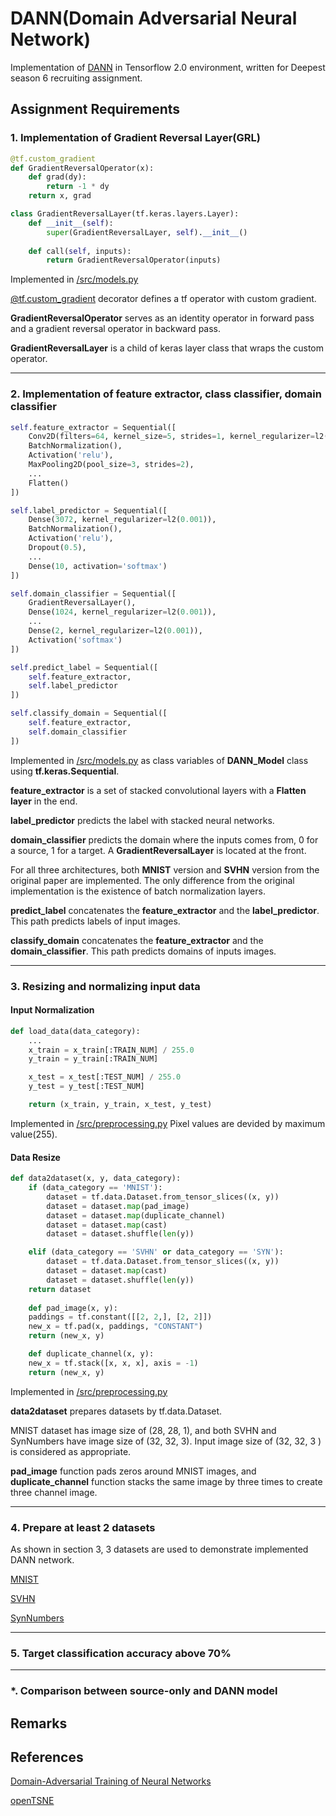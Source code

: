 # DANN(Domain Adversarial Neural Network)
Implementation of [DANN](https://arxiv.org/abs/1505.07818) in Tensorflow 2.0 environment, written for Deepest season 6 recruiting assignment.

## Assignment Requirements
### 1. Implementation of Gradient Reversal Layer(GRL)

``` python
@tf.custom_gradient
def GradientReversalOperator(x):
	def grad(dy):
		return -1 * dy
	return x, grad

class GradientReversalLayer(tf.keras.layers.Layer):
	def __init__(self):
		super(GradientReversalLayer, self).__init__()
		
	def call(self, inputs):
		return GradientReversalOperator(inputs)
```
Implemented in [/src/models.py](https://github.com/Joovvhan/dann_tf2.0/blob/master/src/models.py)

[@tf.custom_gradient](https://www.tensorflow.org/api_docs/python/tf/custom_gradient) decorator defines a tf operator with custom gradient.

**GradientReversalOperator** serves as an identity operator in forward pass and a gradient reversal operator in backward pass.

**GradientReversalLayer** is a child of keras layer class that wraps the custom operator.

---
### 2. Implementation of feature extractor, class classifier, domain classifier
``` python
self.feature_extractor = Sequential([
    Conv2D(filters=64, kernel_size=5, strides=1, kernel_regularizer=l2(0.001), padding='same', input_shape=input_shape),
    BatchNormalization(),
    Activation('relu'),
    MaxPooling2D(pool_size=3, strides=2),
    ...
    Flatten()            
])

self.label_predictor = Sequential([
    Dense(3072, kernel_regularizer=l2(0.001)),
    BatchNormalization(),
    Activation('relu'),
    Dropout(0.5),
    ...
    Dense(10, activation='softmax')
])

self.domain_classifier = Sequential([
    GradientReversalLayer(),
    Dense(1024, kernel_regularizer=l2(0.001)),
    ...
    Dense(2, kernel_regularizer=l2(0.001)),
    Activation('softmax')          
])		

self.predict_label = Sequential([
    self.feature_extractor,
    self.label_predictor
])

self.classify_domain = Sequential([
    self.feature_extractor,
    self.domain_classifier
])
```
Implemented in [/src/models.py](https://github.com/Joovvhan/dann_tf2.0/blob/master/src/models.py) as class variables of **DANN_Model** class using **tf.keras.Sequential**.

**feature_extractor** is a set of stacked convolutional layers with a **Flatten layer** in the end.

**label_predictor** predicts the label with stacked neural networks.

**domain_classifier** predicts the domain where the inputs comes from, 0 for a source, 1 for a target. A **GradientReversalLayer** is located at the front.

For all three architectures, both **MNIST** version and **SVHN** version from the original paper are implemented. The only difference from the original implementation is the existence of batch normalization layers.

**predict_label** concatenates the **feature_extractor** and the **label_predictor**. This path predicts labels of input images.

**classify_domain** concatenates the **feature_extractor** and the **domain_classifier**. This path predicts domains of inputs images.

---
### 3. Resizing and normalizing input data
#### Input Normalization
``` python
def load_data(data_category):
    ...
    x_train = x_train[:TRAIN_NUM] / 255.0
    y_train = y_train[:TRAIN_NUM]

    x_test = x_test[:TEST_NUM] / 255.0
    y_test = y_test[:TEST_NUM]

    return (x_train, y_train, x_test, y_test)
```
Implemented in [/src/preprocessing.py](https://github.com/Joovvhan/dann_tf2.0/blob/master/src/preprocessing.py)
Pixel values are devided by maximum value(255).

#### Data Resize
``` python
def data2dataset(x, y, data_category):
    if (data_category == 'MNIST'):
        dataset = tf.data.Dataset.from_tensor_slices((x, y))
        dataset = dataset.map(pad_image)
        dataset = dataset.map(duplicate_channel)
        dataset = dataset.map(cast)
        dataset = dataset.shuffle(len(y))

    elif (data_category == 'SVHN' or data_category == 'SYN'):
        dataset = tf.data.Dataset.from_tensor_slices((x, y))
        dataset = dataset.map(cast)
        dataset = dataset.shuffle(len(y))
    return dataset
    
    def pad_image(x, y):
	paddings = tf.constant([[2, 2,], [2, 2]])
	new_x = tf.pad(x, paddings, "CONSTANT")
	return (new_x, y)

    def duplicate_channel(x, y):
	new_x = tf.stack([x, x, x], axis = -1)
	return (new_x, y)
```
Implemented in [/src/preprocessing.py](https://github.com/Joovvhan/dann_tf2.0/blob/master/src/preprocessing.py)

**data2dataset** prepares datasets by tf.data.Dataset.

MNIST dataset has image size of (28, 28, 1), and both SVHN and SynNumbers have image size of (32, 32, 3). Input image size of (32, 32, 3 ) is considered as appropriate.

**pad_image** function pads zeros around MNIST images, and **duplicate_channel** function stacks the same image by three times to create three channel image.

---
### 4. Prepare at least 2 datasets
As shown in section 3, 3 datasets are used to demonstrate implemented DANN network.

[MNIST](http://yann.lecun.com/exdb/mnist/)

[SVHN](http://ufldl.stanford.edu/housenumbers/)

[SynNumbers](https://drive.google.com/file/d/0B9Z4d7lAwbnTSVR1dEFSRUFxOUU/view)

---
### 5. Target classification accuracy above 70%

---
### *. Comparison between source-only and DANN model



## Remarks

## References

[Domain-Adversarial Training of Neural Networks](https://arxiv.org/abs/1505.07818)

[openTSNE](https://github.com/pavlin-policar/openTSNE)
